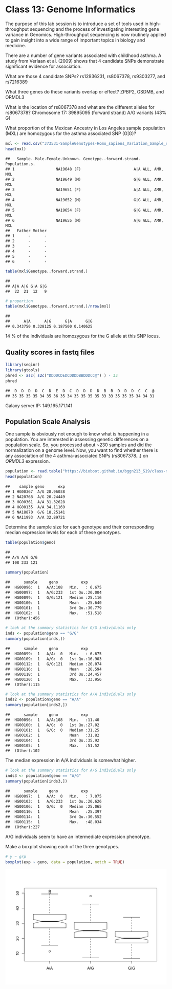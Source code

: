 Class 13: Genome Informatics
================

The purpose of this lab session is to introduce a set of tools used in high- throughput sequencing and the process of investigating interesting gene variance in Genomics. High-throughput sequencing is now routinely applied to gain insight into a wide range of important topics in biology and medicine.

There are a number of gene variants associated with childhood asthma. A study from Verlaan et al. (2009) shows that 4 candidate SNPs demonstrate significant evidence for association.

What are those 4 candidate SNPs? rs12936231, rs8067378, rs9303277, and rs7216389

What three genes do these variants overlap or effect? ZPBP2, GSDMB, and ORMDL3

What is the location of rs8067378 and what are the different alleles for rs8067378? Chromosome 17: 39895095 (forward strand) A/G variants (43% G)

What proportion of the Mexican Ancestry in Los Angeles sample population (MXL) are homozygous for the asthma associated SNP (G|G)?

``` r
mxl <- read.csv("373531-SampleGenotypes-Homo_sapiens_Variation_Sample_rs8067378.csv")
head(mxl)
```

    ##   Sample..Male.Female.Unknown. Genotype..forward.strand. Population.s.
    ## 1                  NA19648 (F)                       A|A ALL, AMR, MXL
    ## 2                  NA19649 (M)                       G|G ALL, AMR, MXL
    ## 3                  NA19651 (F)                       A|A ALL, AMR, MXL
    ## 4                  NA19652 (M)                       G|G ALL, AMR, MXL
    ## 5                  NA19654 (F)                       G|G ALL, AMR, MXL
    ## 6                  NA19655 (M)                       A|G ALL, AMR, MXL
    ##   Father Mother
    ## 1      -      -
    ## 2      -      -
    ## 3      -      -
    ## 4      -      -
    ## 5      -      -
    ## 6      -      -

``` r
table(mxl$Genotype..forward.strand.)
```

    ## 
    ## A|A A|G G|A G|G 
    ##  22  21  12   9

``` r
# proportion
table(mxl$Genotype..forward.strand.)/nrow(mxl)
```

    ## 
    ##      A|A      A|G      G|A      G|G 
    ## 0.343750 0.328125 0.187500 0.140625

14 % of the individuals are homozygous for the G allele at this SNP locus.

Quality scores in fastq files
-----------------------------

``` r
library(seqinr)
library(gtools)
phred <- asc( s2c("DDDDCDEDCDDDDBBDDDCC@") ) - 33
phred
```

    ##  D  D  D  D  C  D  E  D  C  D  D  D  D  B  B  D  D  D  C  C  @ 
    ## 35 35 35 35 34 35 36 35 34 35 35 35 35 33 33 35 35 35 34 34 31

Galaxy server IP: 149.165.171.141

Population Scale Analysis
-------------------------

One sample is obviously not enough to know what is happening in a population. You are interested in assessing genetic differences on a population scale. So, you processed about ~230 samples and did the normalization on a genome level. Now, you want to find whether there is any association of the 4 asthma-associated SNPs (rs8067378...) on *ORMDL3* expression.

``` r
population <- read.table("https://bioboot.github.io/bggn213_S19/class-material/rs8067378_ENSG00000172057.6.txt", header = TRUE)
head(population)
```

    ##    sample geno      exp
    ## 1 HG00367  A/G 28.96038
    ## 2 NA20768  A/G 20.24449
    ## 3 HG00361  A/A 31.32628
    ## 4 HG00135  A/A 34.11169
    ## 5 NA18870  G/G 18.25141
    ## 6 NA11993  A/A 32.89721

Determine the sample size for each genotype and their corresponding median expression levels for each of these genotypes.

``` r
table(population$geno)
```

    ## 
    ## A/A A/G G/G 
    ## 108 233 121

``` r
summary(population)
```

    ##      sample     geno          exp        
    ##  HG00096:  1   A/A:108   Min.   : 6.675  
    ##  HG00097:  1   A/G:233   1st Qu.:20.004  
    ##  HG00099:  1   G/G:121   Median :25.116  
    ##  HG00100:  1             Mean   :25.640  
    ##  HG00101:  1             3rd Qu.:30.779  
    ##  HG00102:  1             Max.   :51.518  
    ##  (Other):456

``` r
# look at the summary statistics for G/G individuals only
inds <- population$geno == "G/G"
summary(population[inds,])
```

    ##      sample     geno          exp        
    ##  HG00099:  1   A/A:  0   Min.   : 6.675  
    ##  HG00109:  1   A/G:  0   1st Qu.:16.903  
    ##  HG00112:  1   G/G:121   Median :20.074  
    ##  HG00116:  1             Mean   :20.594  
    ##  HG00118:  1             3rd Qu.:24.457  
    ##  HG00120:  1             Max.   :33.956  
    ##  (Other):115

``` r
# look at the summary statistics for A/A individuals only
inds2 <- population$geno == "A/A"
summary(population[inds2,])
```

    ##      sample     geno          exp       
    ##  HG00096:  1   A/A:108   Min.   :11.40  
    ##  HG00100:  1   A/G:  0   1st Qu.:27.02  
    ##  HG00101:  1   G/G:  0   Median :31.25  
    ##  HG00102:  1             Mean   :31.82  
    ##  HG00104:  1             3rd Qu.:35.92  
    ##  HG00105:  1             Max.   :51.52  
    ##  (Other):102

The median expression in A/A individuals is somewhat higher.

``` r
# look at the summary statistics for A/G individuals only
inds3 <- population$geno == "A/G"
summary(population[inds3,])
```

    ##      sample     geno          exp        
    ##  HG00097:  1   A/A:  0   Min.   : 7.075  
    ##  HG00103:  1   A/G:233   1st Qu.:20.626  
    ##  HG00106:  1   G/G:  0   Median :25.065  
    ##  HG00110:  1             Mean   :25.397  
    ##  HG00114:  1             3rd Qu.:30.552  
    ##  HG00115:  1             Max.   :48.034  
    ##  (Other):227

A/G individuals seem to have an intermediate expression phenotype.

Make a boxplot showing each of the three genotypes.

``` r
# y ~ grp
boxplot(exp ~ geno, data = population, notch = TRUE)
```

![](Class13_files/figure-markdown_github/unnamed-chunk-11-1.png)
